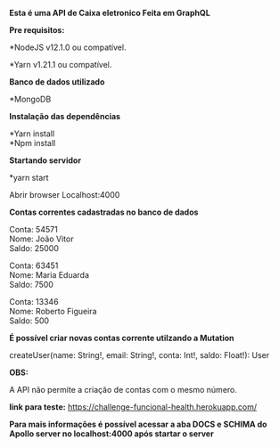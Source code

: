 **Esta é uma API de Caixa eletronico Feita em GraphQL**

**Pre requisitos:**

*NodeJS v12.1.0 ou compatível.

*Yarn v1.21.1 ou compatível.

**Banco de dados utilizado**

*MongoDB

**Instalação das dependências**

*Yarn install<br>
*Npm install

**Startando servidor**

*yarn start

Abrir browser Localhost:4000

**Contas correntes cadastradas no banco de dados**

Conta: 54571<br>
Nome: João Vitor<br>
Saldo: 25000<br>

Conta: 63451<br>
Nome: Maria Eduarda<br>
Saldo: 7500

Conta: 13346<br>
Nome: Roberto Figueira<br>
Saldo: 500<br>

**É possível criar novas contas corrente utilzando
a Mutation<br>**

createUser(name: String!, email: String!, conta: Int!, saldo: Float!): User

**OBS:**

A API não permite a criação de contas com o mesmo número.

**link para teste:** https://challenge-funcional-health.herokuapp.com/

**Para mais informações é possível acessar a aba DOCS e SCHIMA do Apollo server
no localhost:4000 após startar o server**




